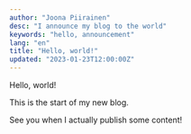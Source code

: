 ```yaml
---
author: "Joona Piirainen"
desc: "I announce my blog to the world"
keywords: "hello, announcement"
lang: "en"
title: "Hello, world!"
updated: "2023-01-23T12:00:00Z"
---
```


Hello, world!

This is the start of my new blog.

See you when I actually publish some content!
